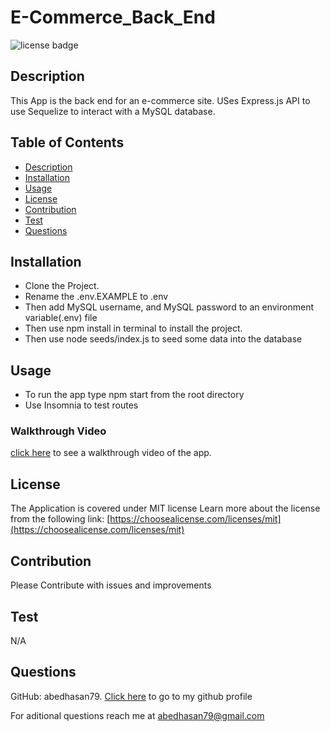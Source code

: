 # E-Commerce_Back_End

![license badge](https://img.shields.io/badge/license-MIT-success)

## Description

This App is the back end for an e-commerce site. USes Express.js API to use Sequelize to interact with a MySQL database.

## Table of Contents

- [Description](#Description)
- [Installation](#Installation)
- [Usage](#Usage)
- [License](#License)
- [Contribution](#Contribution)
- [Test](#Test)
- [Questions](#Questions)


## Installation

- Clone the Project.
- Rename the .env.EXAMPLE to .env
- Then add MySQL username, and MySQL password to an environment variable(.env) file
- Then use npm install in terminal to install the project.
- Then use node seeds/index.js to seed some data into the database

## Usage

- To run the app type npm start from the root directory
- Use Insomnia to test routes

### Walkthrough Video
[click here]() to see a walkthrough video of the app.

## License
The Application is covered under MIT license
Learn more about the license from the following link: [https://choosealicense.com/licenses/mit](https://choosealicense.com/licenses/mit)

## Contribution

Please Contribute with issues and improvements

## Test

N/A

## Questions

GitHub: abedhasan79. [Click here](https://github.com/abedhasan79) to go to my github profile

For aditional questions reach me at abedhasan79@gmail.com